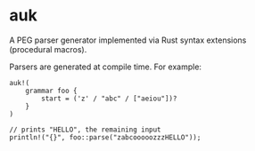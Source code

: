 # auk

A PEG parser generator implemented via Rust syntax extensions (procedural macros).

Parsers are generated at compile time. For example:

```
auk!(
    grammar foo {
        start = ('z' / "abc" / ["aeiou"])?
    }
)

// prints "HELLO", the remaining input
println!("{}", foo::parse("zabcooooozzzHELLO"));
```
